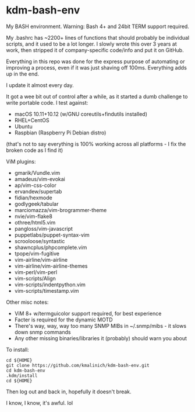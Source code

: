 # kdm-bash-env
My BASH environment. Warning: Bash 4+ and 24bit TERM support required.

My .bashrc has ~2200+ lines of functions that should probably be individual scripts, and it used to be a lot longer.
I slowly wrote this over 3 years at work, then stripped it of company-specific code/info and put it on GitHub.

Everything in this repo was done for the express purpose of automating or improving a process, even if it was just shaving off 100ms. Everything adds up in the end.

I update it almost every day.

It got a wee bit out of control after a while, as it started a dumb challenge to write portable code.
I test against:
* macOS 10.11+10.12 (w/GNU coreutils+findutils installed)
* RHEL+CentOS
* Ubuntu
* Raspbian (Raspberry Pi Debian distro)

(that's not to say everything is 100% working across all platforms - I fix the broken code as I find it)

ViM plugins:
* gmarik/Vundle.vim
* amadeus/vim-evokai
* ap/vim-css-color
* ervandew/supertab
* fidian/hexmode
* godlygeek/tabular
* marciomazza/vim-brogrammer-theme
* nvie/vim-flake8
* othree/html5.vim
* pangloss/vim-javascript
* puppetlabs/puppet-syntax-vim
* scrooloose/syntastic
* shawncplus/phpcomplete.vim
* tpope/vim-fugitive
* vim-airline/vim-airline
* vim-airline/vim-airline-themes
* vim-perl/vim-perl
* vim-scripts/Align
* vim-scripts/indentpython.vim
* vim-scripts/timestamp.vim

Other misc notes:
* ViM 8+ w/termguicolor support required, for best experience
* Facter is required for the dynamic MOTD
* There's way, way, way too many SNMP MIBs in ~/.snmp/mibs - it slows down snmp commands
* Any other missing binaries/libraries it (probably) should warn you about

To install:

```
cd ${HOME}
git clone https://github.com/kmalinich/kdm-bash-env.git
cd kdm-bash-env
.kdm/install
cd ${HOME}
```

Then log out and back in, hopefully it doesn't break.

I know, I know, it's awful. lol
